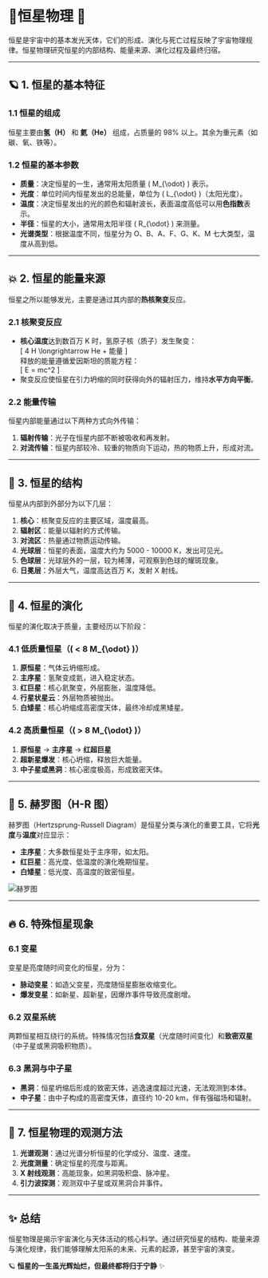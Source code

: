 # 🌟恒星物理 🌌  

恒星是宇宙中的基本发光天体，它们的形成、演化与死亡过程反映了宇宙物理规律。恒星物理研究恒星的内部结构、能量来源、演化过程及最终归宿。  

---

## 🪐 **1. 恒星的基本特征**  

### **1.1 恒星的组成**  
恒星主要由**氢（H）** 和 **氦（He）** 组成，占质量的 98% 以上。其余为重元素（如碳、氧、铁等）。  

### **1.2 恒星的基本参数**  
- **质量**：决定恒星的一生，通常用太阳质量 \( M_{\odot} \) 表示。  
- **光度**：单位时间内恒星发出的总能量，单位为 \( L_{\odot} \)（太阳光度）。  
- **温度**：决定恒星发出的光的颜色和辐射波长，表面温度高低可以用**色指数**表示。  
- **半径**：恒星的大小，通常用太阳半径 \( R_{\odot} \) 来测量。  
- **光谱类型**：根据温度不同，恒星分为 O、B、A、F、G、K、M 七大类型，温度从高到低。  

---

## 💥 **2. 恒星的能量来源**  

恒星之所以能够发光，主要是通过其内部的**热核聚变**反应。  

### **2.1 核聚变反应**  
- **核心温度**达到数百万 K 时，氢原子核（质子）发生聚变：  
  \[ 4 H \longrightarrow He + 能量 \]  
  释放的能量遵循爱因斯坦的质能方程：  
  \[ E = mc^2 \]  
- 聚变反应使恒星在引力坍缩的同时获得向外的辐射压力，维持**水平方向平衡**。  

### **2.2 能量传输**  
恒星内部能量通过以下两种方式向外传输：  
1. **辐射传输**：光子在恒星内部不断被吸收和再发射。  
2. **对流传输**：恒星内部较冷、较重的物质向下运动，热的物质上升，形成对流。  

---

## 🌟 **3. 恒星的结构**  

恒星从内部到外部分为以下几层：  

1. **核心**：核聚变反应的主要区域，温度最高。  
2. **辐射区**：能量以辐射的方式传输。  
3. **对流区**：热量通过物质运动传输。  
4. **光球层**：恒星的表面，温度大约为 5000 - 10000 K，发出可见光。  
5. **色球层**：光球层外的一层，较为稀薄，可观察到色球的耀斑现象。  
6. **日冕层**：外层大气，温度高达百万 K，发射 X 射线。  

---

## 🚀 **4. 恒星的演化**  

恒星的演化取决于质量，主要经历以下阶段：  

### **4.1 低质量恒星（\( < 8 M_{\odot} \)）**  
1. **原恒星**：气体云坍缩形成。  
2. **主序星**：氢聚变成氦，进入稳定状态。  
3. **红巨星**：核心氦聚变，外层膨胀，温度降低。  
4. **行星状星云**：外层物质被抛出。  
5. **白矮星**：核心坍缩成高密度天体，最终冷却成黑矮星。  

### **4.2 高质量恒星（\( > 8 M_{\odot} \)）**  
1. **原恒星** → **主序星** → **红超巨星**  
2. **超新星爆发**：核心坍缩，释放巨大能量。  
3. **中子星或黑洞**：核心密度极高，形成致密天体。  

---

## 🌌 **5. 赫罗图（H-R 图）**  

赫罗图（Hertzsprung-Russell Diagram）是恒星分类与演化的重要工具，它将**光度**与**温度**对应显示：  
- **主序星**：大多数恒星处于主序带，如太阳。  
- **红巨星**：高光度、低温度的演化晚期恒星。  
- **白矮星**：低光度、高温度的致密恒星。  

![赫罗图](https://upload.wikimedia.org/wikipedia/commons/4/4c/HRDiagram.png)  

---

## 🔥 **6. 特殊恒星现象**  

### **6.1 变星**  
变星是亮度随时间变化的恒星，分为：  
- **脉动变星**：如造父变星，亮度随恒星膨胀收缩变化。  
- **爆发变星**：如新星、超新星，因爆炸事件导致亮度剧增。  

### **6.2 双星系统**  
两颗恒星相互绕行的系统。特殊情况包括**食双星**（光度随时间变化）和**致密双星**（中子星或黑洞吸积物质）。  

### **6.3 黑洞与中子星**  
- **黑洞**：恒星坍缩后形成的致密天体，逃逸速度超过光速，无法观测到本体。  
- **中子星**：由中子构成的高密度天体，直径约 10-20 km，伴有强磁场和辐射。  

---

## 🌠 **7. 恒星物理的观测方法**  

1. **光谱观测**：通过光谱分析恒星的化学成分、温度、速度。  
2. **光度测量**：确定恒星的亮度与距离。  
3. **X 射线观测**：高能现象，如黑洞吸积盘、脉冲星。  
4. **引力波探测**：观测双中子星或双黑洞合并事件。  

---

## ✨ **总结**  

恒星物理是揭示宇宙演化与天体活动的核心科学。通过研究恒星的结构、能量来源与演化规律，我们能够理解太阳系的未来、元素的起源，甚至宇宙的演变。  

🪐 **恒星的一生虽光辉灿烂，但最终都将归于宁静** ✨